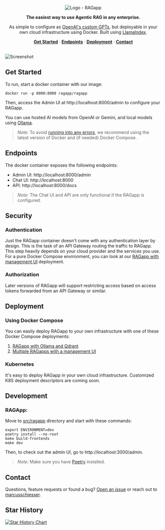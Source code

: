 <p align="center"><img alt="Logo - RAGapp" src="docs/logo.png"></p>

<p align="center"><strong>The easiest way to use Agentic RAG in any enterprise.</strong></p>

<p align="center">As simple to configure as <a href="https://openai.com/index/introducing-gpts" target="_blank">OpenAI's custom GPTs</a>, but deployable in your own cloud infrastructure using Docker. Built using <a href="https://github.com/run-llama/llama_index">LlamaIndex</a>.</p>

<p align="center">
  <a href="#get-started"><strong>Get Started</strong></a> ·
  <a href="#endpoints"><strong>Endpoints</strong></a> ·
  <a href="#deployment"><strong>Deployment</strong></a> ·
  <a href="#contact"><strong>Contact</strong></a> 
</p>

<br/>
<img alt="Screenshot" src="docs/screenshot.png">

## Get Started

To run, start a docker container with our image:

```shell
docker run -p 8000:8000 ragapp/ragapp
```

Then, access the Admin UI at http://localhost:8000/admin to configure your RAGapp.

You can use hosted AI models from OpenAI or Gemini, and local models using [Ollama](https://ollama.com/).

> _Note_: To avoid [running into any errors](https://github.com/ragapp/ragapp/issues/22), we recommend using the latest version of Docker and (if needed) Docker Compose.

## Endpoints

The docker container exposes the following endpoints:

- Admin UI: http://localhost:8000/admin
- Chat UI: http://localhost:8000
- API: http://localhost:8000/docs

> _Note_: The Chat UI and API are only functional if the RAGapp is configured.

## Security

### Authentication

Just the RAGapp container doesn't come with any authentication layer by design. This is the task
of an API Gateway routing the traffic to RAGapp.
This step heavily depends on your cloud provider and the services you use.
For a pure Docker Compose environment, you can look at our [RAGapp with management UI](./deployments/multiple-ragapps) deployment.

### Authorization

Later versions of RAGapp will support restricting access based on access tokens forwarded from an API Gateway or similar.

## Deployment

### Using Docker Compose

You can easily deploy RAGapp to your own infrastructure with one of these Docker Compose deployments:

1. [RAGapp with Ollama and Qdrant](./deployments/single)
2. [Multiple RAGapps with a management UI](./deployments/multiple-ragapps)

### Kubernetes

It's easy to deploy RAGapp in your own cloud infrastructure. Customized K8S deployment descriptors are coming soon.

## Development

### RAGApp:

Move to [src/ragapp](src/ragapp) directory and start with these commands:

```shell
export ENVIRONMENT=dev
poetry install --no-root
make build-frontends
make dev
```

Then, to check out the admin UI, go to http://localhost:3000/admin.

> _Note_: Make sure you have [Poetry](https://python-poetry.org/) installed.

## Contact

Questions, feature requests or found a bug? [Open an issue](https://github.com/ragapp/ragapp/issues/new/choose) or reach out to [marcusschiesser](https://github.com/marcusschiesser).

## Star History

[![Star History Chart](https://api.star-history.com/svg?repos=ragapp/ragapp&type=Date)](https://star-history.com/#ragapp/ragapp&Date)
